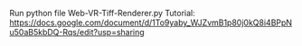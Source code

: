 Run python file Web-VR-Tiff-Renderer.py 
Tutorial: https://docs.google.com/document/d/1To9yaby_WJZvmB1p80j0kQ8i4BPpNu50aB5kbDQ-Rqs/edit?usp=sharing
